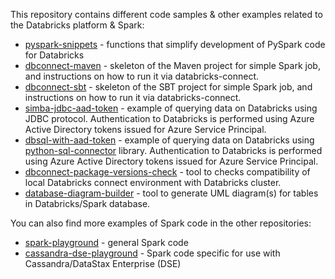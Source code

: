This repository contains different code samples & other examples related to the Databricks platform & Spark:

* [pyspark-snippets](pyspark-snippets) - functions that simplify development of PySpark code for Databricks
* [dbconnect-maven](dbconnect-maven) - skeleton of the Maven project for simple Spark job, and instructions on how to run it via databricks-connect.
* [dbconnect-sbt](dbconnect-sbt) - skeleton of the SBT project for simple Spark job, and instructions on how to run it via databricks-connect.
* [simba-jdbc-aad-token](simba-jdbc-aad-token) - example of querying data on Databricks using JDBC protocol.  Authentication to Databricks is performed using Azure Active Directory tokens issued for Azure Service Principal.
* [dbsql-with-aad-token](dbsql-with-aad-token) - example of querying data on Databricks using [python-sql-connector](https://docs.databricks.com/dev-tools/python-sql-connector.html) library.  Authentication to Databricks is performed using Azure Active Directory tokens issued for Azure Service Principal.
* [dbconnect-package-versions-check](dbconnect-package-versions-check) - tool to checks compatibility of local Databricks connect environment with Databricks cluster.
* [database-diagram-builder](database-diagram-builder) - tool to generate UML diagram(s) for tables in Databricks/Spark database.

You can also find more examples of Spark code in the other repositories:
* [spark-playground](https://github.com/alexott/spark-playground) - general Spark code
* [cassandra-dse-playground](https://github.com/alexott/cassandra-dse-playground) - Spark code specific for use with Cassandra/DataStax Enterprise (DSE)


